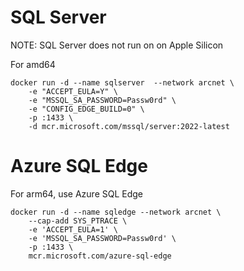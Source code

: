 
# SQL Server
NOTE: SQL Server does not run on on Apple Silicon

For amd64
```
docker run -d --name sqlserver  --network arcnet \
    -e "ACCEPT_EULA=Y" \
    -e "MSSQL_SA_PASSWORD=Passw0rd" \
    -e "CONFIG_EDGE_BUILD=0" \
    -p :1433 \
    -d mcr.microsoft.com/mssql/server:2022-latest
```

# Azure SQL Edge
For arm64, use Azure SQL Edge

```
docker run -d --name sqledge --network arcnet \
    --cap-add SYS_PTRACE \
    -e 'ACCEPT_EULA=1' \
    -e 'MSSQL_SA_PASSWORD=Passw0rd' \
    -p :1433 \
    mcr.microsoft.com/azure-sql-edge
```



